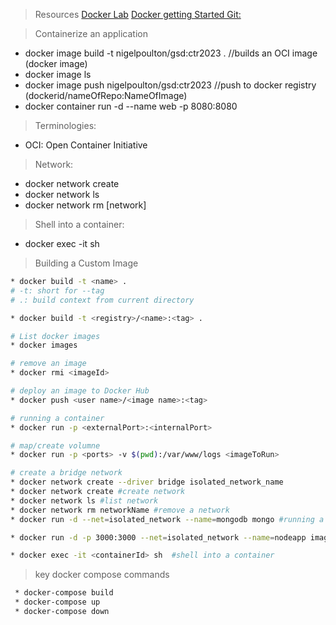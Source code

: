 > Resources
[Docker Lab](https://labs.play-with-docker.com/)
[Docker getting Started Git: ](https://github.com/nigelpoulton/gsd)


> Containerize an application  
* docker image build -t nigelpoulton/gsd:ctr2023 . //builds an OCI image (docker image)
* docker image ls
* docker image push nigelpoulton/gsd:ctr2023     //push to docker registry (dockerid/nameOfRepo:NameOfImage)
* docker container run -d --name web -p 8080:8080



> Terminologies:  
* OCI: Open Container Initiative

> Network:
* docker network create
* docker network ls
* docker network rm [network]

> Shell into a container:  
* docker exec -it <containerId> sh

> Building a Custom Image  

```sh
* docker build -t <name> .
# -t: short for --tag
# .: build context from current directory

* docker build -t <registry>/<name>:<tag> .

# List docker images
* docker images

# remove an image
* docker rmi <imageId>

# deploy an image to Docker Hub
* docker push <user name>/<image name>:<tag>

# running a container
* docker run -p <externalPort>:<internalPort>

```


```sh
# map/create volumne
* docker run -p <ports> -v $(pwd):/var/www/logs <imageToRun>

# create a bridge network
* docker network create --driver bridge isolated_network_name
* docker network create #create network
* docker network ls #list network
* docker network rm networkName #remove a network
* docker run -d --net=isolated_network --name=mongodb mongo #running a database container in a network

* docker run -d -p 3000:3000 --net=isolated_network --name=nodeapp imageName # running an app container in a network

```

```sh
* docker exec -it <containerId> sh  #shell into a container
```

> key docker compose commands  

```sh
 * docker-compose build
 * docker-compose up
 * docker-compose down
```